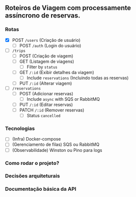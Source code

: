 ## Roteiros de Viagem com processamente assíncrono de reservas.

### Rotas

- [x] POST `/users` (Criação de usuário)
  - [ ] POST `/auth` (Login do usuário)
- [ ] `/trips`
  - [ ] POST (Criação de viagem)
  - [ ] GET (Listagem de viagens)
    - [ ] Filter by `status`
  - [ ] GET `/:id` (Exibir detalhes da viagem)
    - [ ] Include `reservations` (Incluindo todas as reservas)
  - [ ] PUT `/:id` (Alterar viagem)
- [ ] `/reservations`
  - [ ] POST (Adicionar reservas)
    - [ ] Include `async` with SQS or RabbitMQ
  - [ ] PUT `/:id` (Editar reservas)
  - [ ] PATCH `/:id` (Remover reservas)
    - [ ] Status `cancelled`

### Tecnologias

- [ ] (Infra) Docker-compose
- [ ] (Gerenciamento de filas) SQS ou RabbitMQ
- [ ] (Observabilidade) Winston ou Pino para logs

### Como rodar o projeto?

### Decisões arquiteturais

### Documentação básica da API
